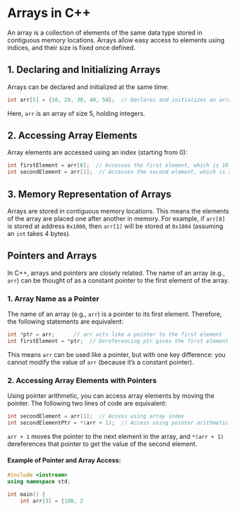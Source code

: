 
# Arrays in C++

An array is a collection of elements of the same data type stored in contiguous memory locations. Arrays allow easy access to elements using indices, and their size is fixed once defined.

## 1. Declaring and Initializing Arrays

Arrays can be declared and initialized at the same time:

```cpp
int arr[5] = {10, 20, 30, 40, 50};  // Declares and initializes an array of 5 integers
```
Here, `arr` is an array of size 5, holding integers.

## 2. Accessing Array Elements

Array elements are accessed using an index (starting from 0):

```cpp
int firstElement = arr[0];  // Accesses the first element, which is 10
int secondElement = arr[1];  // Accesses the second element, which is 20
```

## 3. Memory Representation of Arrays

Arrays are stored in contiguous memory locations. This means the elements of the array are placed one after another in memory. For example, if `arr[0]` is stored at address `0x1000`, then `arr[1]` will be stored at `0x1004` (assuming an `int` takes 4 bytes).

## Pointers and Arrays

In C++, arrays and pointers are closely related. The name of an array (e.g., `arr`) can be thought of as a constant pointer to the first element of the array.

### 1. Array Name as a Pointer

The name of an array (e.g., `arr`) is a pointer to its first element. Therefore, the following statements are equivalent:

```cpp
int *ptr = arr;      // arr acts like a pointer to the first element
int firstElement = *ptr;  // Dereferencing ptr gives the first element (same as arr[0])
```
This means `arr` can be used like a pointer, but with one key difference: you cannot modify the value of `arr` (because it’s a constant pointer).

### 2. Accessing Array Elements with Pointers

Using pointer arithmetic, you can access array elements by moving the pointer. The following two lines of code are equivalent:

```cpp
int secondElement = arr[1];  // Access using array index
int secondElementPtr = *(arr + 1);  // Access using pointer arithmetic
```
`arr + 1` moves the pointer to the next element in the array, and `*(arr + 1)` dereferences that pointer to get the value of the second element.

#### Example of Pointer and Array Access:

```cpp
#include <iostream>
using namespace std;

int main() {
    int arr[3] = {100, 2